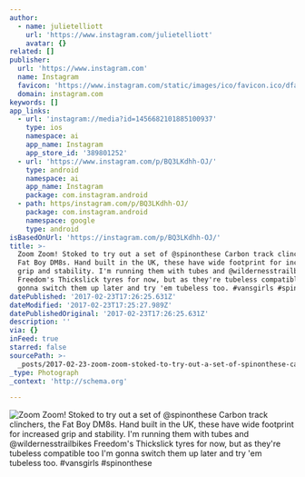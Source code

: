 ```yaml
---
author:
  - name: julietelliott
    url: 'https://www.instagram.com/julietelliott'
    avatar: {}
related: []
publisher:
  url: 'https://www.instagram.com'
  name: Instagram
  favicon: 'https://www.instagram.com/static/images/ico/favicon.ico/dfa85bb1fd63.ico'
  domain: instagram.com
keywords: []
app_links:
  - url: 'instagram://media?id=1456682101885100937'
    type: ios
    namespace: ai
    app_name: Instagram
    app_store_id: '389801252'
  - url: 'https://www.instagram.com/p/BQ3LKdhh-OJ/'
    type: android
    namespace: ai
    app_name: Instagram
    package: com.instagram.android
  - path: https/instagram.com/p/BQ3LKdhh-OJ/
    package: com.instagram.android
    namespace: google
    type: android
isBasedOnUrl: 'https://instagram.com/p/BQ3LKdhh-OJ/'
title: >-
  Zoom Zoom! Stoked to try out a set of @spinonthese Carbon track clinchers, the
  Fat Boy DM8s. Hand built in the UK, these have wide footprint for increased
  grip and stability. I'm running them with tubes and @wildernesstrailbikes
  Freedom's Thickslick tyres for now, but as they're tubeless compatible too I'm
  gonna switch them up later and try 'em tubeless too. #vansgirls #spinonthese
datePublished: '2017-02-23T17:26:25.631Z'
dateModified: '2017-02-23T17:25:27.989Z'
datePublishedOriginal: '2017-02-23T17:26:25.631Z'
description: ''
via: {}
inFeed: true
starred: false
sourcePath: >-
  _posts/2017-02-23-zoom-zoom-stoked-to-try-out-a-set-of-spinonthese-carbon-tr.md
_type: Photograph
_context: 'http://schema.org'

---
```

![Zoom Zoom! Stoked to try out a set of @spinonthese Carbon track clinchers, the Fat Boy DM8s. Hand built in the UK, these have wide footprint for increased grip and stability. I'm running them with tubes and @wildernesstrailbikes Freedom's Thickslick tyres for now, but as they're tubeless compatible too I'm gonna switch them up later and try 'em tubeless too. #vansgirls #spinonthese](https://scontent.cdninstagram.com/t51.2885-15/s640x640/sh0.08/e35/16788489_1856085414648193_7444260664316526592_n.jpg)